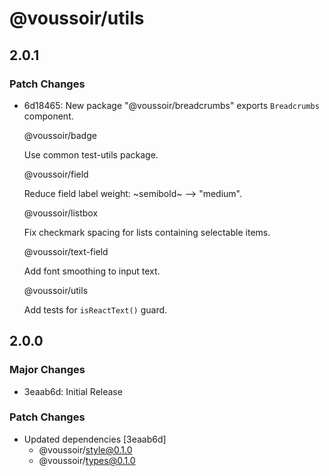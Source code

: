 # @voussoir/utils

## 2.0.1

### Patch Changes

- 6d18465: New package "@voussoir/breadcrumbs" exports `Breadcrumbs` component.

  @voussoir/badge

  Use common test-utils package.

  @voussoir/field

  Reduce field label weight: ~semibold~ --> "medium".

  @voussoir/listbox

  Fix checkmark spacing for lists containing selectable items.

  @voussoir/text-field

  Add font smoothing to input text.

  @voussoir/utils

  Add tests for `isReactText()` guard.

## 2.0.0

### Major Changes

- 3eaab6d: Initial Release

### Patch Changes

- Updated dependencies [3eaab6d]
  - @voussoir/style@0.1.0
  - @voussoir/types@0.1.0

